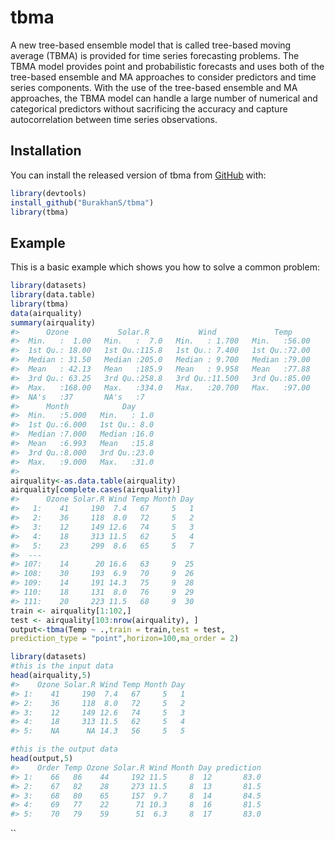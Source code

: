
<!-- README.md is generated from README.Rmd. Please edit that file -->

# tbma

<!-- badges: start -->

<!-- badges: end -->

A new tree-based ensemble model that is called tree-based moving average
(TBMA) is provided for time series forecasting problems. The TBMA model
provides point and probabilistic forecasts and uses both of the
tree-based ensemble and MA approaches to consider predictors and time
series components. With the use of the tree-based ensemble and MA
approaches, the TBMA model can handle a large number of numerical and
categorical predictors without sacrificing the accuracy and capture
autocorrelation between time series observations.

## Installation

You can install the released version of tbma from
[GitHub](https://github.com/BurakhanS/tbma) with:

``` r
library(devtools)
install_github("BurakhanS/tbma")
library(tbma)
```

## Example

This is a basic example which shows you how to solve a common problem:

``` r
library(datasets)
library(data.table)
library(tbma)
data(airquality)
summary(airquality)
#>      Ozone           Solar.R           Wind             Temp      
#>  Min.   :  1.00   Min.   :  7.0   Min.   : 1.700   Min.   :56.00  
#>  1st Qu.: 18.00   1st Qu.:115.8   1st Qu.: 7.400   1st Qu.:72.00  
#>  Median : 31.50   Median :205.0   Median : 9.700   Median :79.00  
#>  Mean   : 42.13   Mean   :185.9   Mean   : 9.958   Mean   :77.88  
#>  3rd Qu.: 63.25   3rd Qu.:258.8   3rd Qu.:11.500   3rd Qu.:85.00  
#>  Max.   :168.00   Max.   :334.0   Max.   :20.700   Max.   :97.00  
#>  NA's   :37       NA's   :7                                       
#>      Month            Day      
#>  Min.   :5.000   Min.   : 1.0  
#>  1st Qu.:6.000   1st Qu.: 8.0  
#>  Median :7.000   Median :16.0  
#>  Mean   :6.993   Mean   :15.8  
#>  3rd Qu.:8.000   3rd Qu.:23.0  
#>  Max.   :9.000   Max.   :31.0  
#> 
airquality<-as.data.table(airquality)
airquality[complete.cases(airquality)]
#>      Ozone Solar.R Wind Temp Month Day
#>   1:    41     190  7.4   67     5   1
#>   2:    36     118  8.0   72     5   2
#>   3:    12     149 12.6   74     5   3
#>   4:    18     313 11.5   62     5   4
#>   5:    23     299  8.6   65     5   7
#>  ---                                  
#> 107:    14      20 16.6   63     9  25
#> 108:    30     193  6.9   70     9  26
#> 109:    14     191 14.3   75     9  28
#> 110:    18     131  8.0   76     9  29
#> 111:    20     223 11.5   68     9  30
train <- airquality[1:102,]
test <- airquality[103:nrow(airquality), ]
output<-tbma(Temp ~ .,train = train,test = test,
prediction_type = "point",horizon=100,ma_order = 2)

library(datasets)
#this is the input data
head(airquality,5)
#>    Ozone Solar.R Wind Temp Month Day
#> 1:    41     190  7.4   67     5   1
#> 2:    36     118  8.0   72     5   2
#> 3:    12     149 12.6   74     5   3
#> 4:    18     313 11.5   62     5   4
#> 5:    NA      NA 14.3   56     5   5

#this is the output data
head(output,5)
#>    Order Temp Ozone Solar.R Wind Month Day prediction
#> 1:    66   86    44     192 11.5     8  12       83.0
#> 2:    67   82    28     273 11.5     8  13       81.5
#> 3:    68   80    65     157  9.7     8  14       84.5
#> 4:    69   77    22      71 10.3     8  16       81.5
#> 5:    70   79    59      51  6.3     8  17       83.0
```

\`\`
